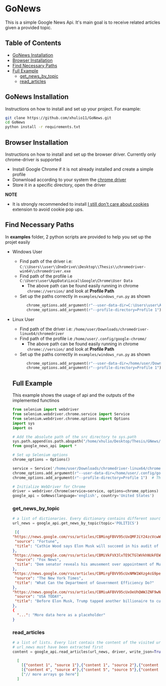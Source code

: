 # GoNews 
This is a simple Google News Api. It's main goal is to receive related articles given a provided topic. 

## Table of Contents
- [GoNews Installation](#gonews-installation)
- [Browser Installation](#browser-installation)
- [Find Necessary Paths](#find-necessary-paths)
- [Full Example](#full-example)
  - [get_news_by_topic](#get_news_by_topic)
  - [read_articles](#read_articles)

## GoNews Installation 
Instructions on how to install and set up your project. For example:
```bash
git clone https://github.com/xhulio11/GoNews.git
cd GoNews
python install -r requirements.txt
```
## Browser Installation
Instructions on how to install and set up the browser driver. 
Currently only chrome-driver is supported 

- Install Google Chrome if it is not already installed and create a simple profile 
- Donwnload according to your system the [chrome driver](https://googlechromelabs.github.io/chrome-for-testing/)
- Store it in a specific directory, open the driver

**NOTE**
* It is strongly recommended to install [I still don't care about cookies](https://chromewebstore.google.com/detail/i-still-dont-care-about-c/edibdbjcniadpccecjdfdjjppcpchdlm) extension
  to avoid cookie pop ups. 

## Find Necessary Paths 
In <b>examples</b> folder, 2 python scripts are provided to help you set up the projet easily 
- Windows User
  - Find path of the driver i.e: ```C:\\Users\\user\\OneDrive\\Desktop\\Thesis\\chromedriver-win64\\chromedriver.exe```
  - Find path of the profile i.e ```C:\Users\user\AppData\Local\Google\Chrome\User Data```
    - The above path can be found easily running in chrome ```chrome://version/``` and look at <b> Profile Path </b>
  - Set up the paths correctly in ```examples/windows_run.py``` as shown
    ```python
       chrome_options.add_argument(r"--user-data-dir=C:\Users\user\AppData\Local\Google\Chrome\User Data")
       chrome_options.add_argument(r"--profile-directory=Profile 1") 
    ```
- Linux User
  - Find path of the driver i.e: ```/home/user/Downloads/chromedriver-linux64/chromedriver```
  - Find path of the profile i.e ```/home/user/.config/google-chrome/```
    - The above path can be found easily running in chrome ```chrome://version/``` and look at <b> Profile Path </b>
  - Set up the paths correctly in ```examples/windows_run.py``` as shown
    ```python
       chrome_options.add_argument(r"--user-data-dir=/home/user/Downloads/chromedriver-linux64/chromedriver")
       chrome_options.add_argument(r"--profile-directory=Profile 1") 
    ```
  ## Full Example
  This example shows the usage of api and the outputs of the implemented functinos
  
  ```python
  from selenium import webdriver
  from selenium.webdriver.chrome.service import Service
  from selenium.webdriver.chrome.options import Options
  import sys
  import os
  
  # Add the absolute path of the src directory to sys.path
  sys.path.append(os.path.abspath("/home/xhulio/Desktop/Thesis/GNews/src"))
  from google_news_api import *
  
  # Set up Selenium options
  chrome_options = Options()
  
  service = Service('/home/user/Downloads/chromedriver-linux64/chromedriver')  # Path to ChromeDriver
  chrome_options.add_argument(r"--user-data-dir=/home/user/.config/google-chrome/")  # Root directory for Chrome user data
  chrome_options.add_argument(r"--profile-directory=Profile 1")  # The profile folder you created
  
  # Initialize WebDriver for Chrome 
  driver = webdriver.Chrome(service=service, options=chrome_options)
  google_api = GoNews(language='english', country='United States')

  ```
  ### get_news_by_topic
  ```python
  # a list of dictionaries. Every dictionary contains different sources of the same news
  url_news = google_api.get_news_by_topic(topic='POLITICS')
  ```
  ```json
   [{
  "https://news.google.com/rss/articles/CBMingFBVV95cUxQMFJiY24zcVcwWkFGbnRtckFtSFpITkxzVWZHeWpHVlp4azhtUDhvTjFRUjM5eUl5QXQ2dTN5U2tIb2s1T1RjSWdwY1dlSDh5Y2d1VkE3NHd1SFFkdEktNU9vZ2V1UTZKWXVpeWZPRGRySm5ENVZ3TFFvUXZjVXV4aENqSmFUZkRPQ25Pdjhnb3FHRWFiSDc2NmJwTHNwQQ?oc=5": {
   "source": "Fortune",
   "title": "Cathie Wood says Elon Musk will succeed in his audit of the federal government because he has 'more proprietary data' than anyone"
  },
  "https://news.google.com/rss/articles/CBMiVkFVX3lxTE9CTGlWVkhNUkFEWE4zYkNIdzR1cW1RSGJFS1ZYWHh1R3I5YXlfeU1vb3FhdFU5SkJkRWJGcFJmSV9uMWkzemNfcnhVaE40SjNLU1l4WHdn?oc=5": {
   "source": "Fox News",
   "title": "Dem senator reveals his amusement over appointment of Musk, Ramaswamy for DOGE"
  },
  "https://news.google.com/rss/articles/CBMirgFBVV95cUxNMW1WXzg4cG9peXpFVnlnVTUyU1pGdWhYYlNqbWQ5QmQxejgzQXlRdkR1UVoxbXRabDZBWEtjX19DT2hMeUNEZVlxSGpuSy01Njdub1pKdXpycEN1SV9fRDVtWjJncE91d01acVR3bmE2QkpNdXZVV19fUEkzQUh6amVqN0ZGTVNnakJlTUNnS3N5SlRnY09XVHlpc0l6cHd6TjhkdlhLcDNPQ2JMaXc?oc=5": {
   "source": "The New York Times",
   "title": "What Can the Department of Government Efficiency Do?"
  },
  "https://news.google.com/rss/articles/CBMiuAFBVV95cUxOeUhQWWJZNF9wN015OHJ1czB1S2t6cVVKcXVVbHhvN2FyY0h6SldLWkpNck5URFZpSUlwSEh1eXAyenoxQUVodTBGYk5Nc2YwV1VxZkR4Q3J0WjQ3Wl9rRWlsWEp0UkhWSlFXN2llQnVxclJENzJBdV94WnJDR0V6M0VmQ0xyYlAxWUU3bGIwZXZPS09NemtCa09kVHJ4bjVsaUI4eHNYbVJObGNCenpXRTNOQkdOOHhM?oc=5": {
   "source": "USA TODAY",
   "title": "Before Elon Musk, Trump tapped another billionaire to cut costs. It didn't end well"
  },
  {
    "...": "More data here as a placeholder"
  }
  ```
  ### read_articles
  ``` python
  # a list of lists. Every list contais the content of the visited urls above
  # url_news must have been extracted first 
  content = google_api.read_articles(url_news, driver, write_json=True, max_topics=1, hard_check_article=True)
  ```
  ```json
    [
      [{"content 1", "source 1"},{"content 1", "source 2"},{"content 3", "source 3"}],
      [{"content 4", "source 4"},{"content 5", "source 5"},{"content 6", "source 6"}]
      ["// more arrays go here"]
    ]
  ```
